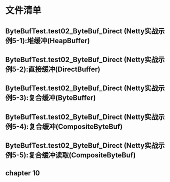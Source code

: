 # 文件清单
## ByteBufTest.test02_ByteBuf_Direct (Netty实战示例5-1):堆缓冲(HeapBuffer)
## ByteBufTest.test02_ByteBuf_Direct (Netty实战示例5-2):直接缓冲(DirectBuffer)
## ByteBufTest.test02_ByteBuf_Direct (Netty实战示例5-3):复合缓冲(ByteBuffer)
## ByteBufTest.test02_ByteBuf_Direct (Netty实战示例5-4):复合缓冲(CompositeByteBuf)
## ByteBufTest.test02_ByteBuf_Direct (Netty实战示例5-5):复合缓冲读取(CompositeByteBuf)
## chapter 10 
### 
